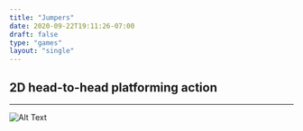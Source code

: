 ```yaml
---
title: "Jumpers"
date: 2020-09-22T19:11:26-07:00
draft: false
type: "games"
layout: "single"
---
```

## 2D head-to-head platforming action

***

![Alt Text](/assets/potcan.gif)
